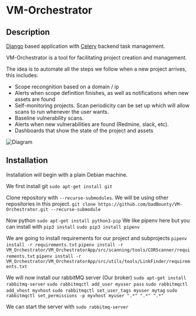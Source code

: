 # VM-Orchestrator

## Description

[Django](https://docs.djangoproject.com/en/3.0/) based application with [Celery](https://docs.celeryproject.org/en/stable/) backend task management.

VM-Orchestrator is a tool for facilitating project creation and management.

The idea is to automate all the steps we follow when a new project arrives, this includes:

* Scope recongnition based on a domain / ip
* Alerts when scope definition finishes, as well as notifications when new assets are found
* Self-monitoring projects. Scan periodicity can be set up which will allow scans to run whenever the user wants.
* Baseline vulnerability scans.
* Alerts when new vulnerabilities are found (Redmine, slack, etc).
* Dashboards that show the state of the project and assets

![Diagram](https://github.com/badBounty/VM-Orchestrator/blob/master/VM%20Orchestrator.png)


## Installation
Installation will begin with a plain Debian machine.

We first install git
`sudo apt-get install git`

Clone repository with `--recurse-submodules`. We will be using other repositories in this project.
`git clone https://github.com/badBounty/VM-Orchestrator.git --recurse-submodule`

Now python
`sudo apt-get install python3-pip`
We like pipenv here but you can install with `pip3 install`
`sudo pip3 install pipenv`

We are going to install requirements for our project and subprojects
`pipenv install -r requirements.txt`
`pipenv install -r VM_Orchestrator/VM_OrchestratorApp/src/scanning/tools/CORScanner/requirements.txt`
`pipenv install -r VM_Orchestrator/VM_OrchestratorApp/src/utils/tools/LinkFinder/requirements.txt`

We will now install our rabbitMQ server (Our broker)
`sudo apt-get install rabbitmq-server`
`sudo rabbitmqctl add_user myuser pass`
`sudo rabbitmqctl add_vhost myvhost`
`sudo rabbitmqctl set_user_tags myuser mytag`
`sudo rabbitmqctl set_permissions -p myvhost myuser ".*" ".*" ".*"`

We can start the server with
`sudo rabbitmq-server`
